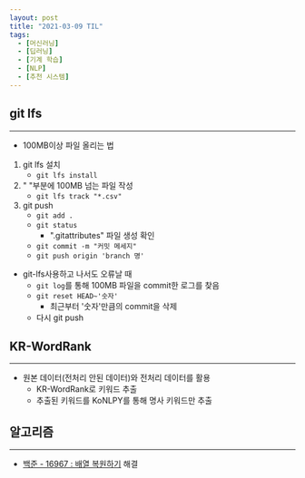 ```yaml
---
layout: post
title: "2021-03-09 TIL"
tags:
  - [머신러닝]
  - [딥러닝]
  - [기계 학습]
  - [NLP]
  - [추천 시스템]
---
```


## git lfs

---

- 100MB이상 파일 올리는 법

1. git lfs 설치
   - `git lfs install`
1. " "부분에 100MB 넘는 파일 작성
   - `git lfs track "*.csv"`
1. git push
   - `git add .`
   - `git status`
     - ".gitattributes" 파일 생성 확인
   - `git commit -m "커밋 메세지"`
   - `git push origin 'branch 명'`

- git-lfs사용하고 나서도 오류날 때
  - `git log`를 통해 100MB 파일을 commit한 로그를 찾음
  - `git reset HEAD~'숫자'`
    - 최근부터 '숫자'만큼의 commit을 삭제
  - 다시 git push

## KR-WordRank

---

- 원본 데이터(전처리 안된 데이터)와 전처리 데이터를 활용
  - KR-WordRank로 키워드 추출
  - 추출된 키워드를 KoNLPY를 통해 명사 키워드만 추출

## 알고리즘

---

- [백준 - 16967 : 배열 복원하기](https://www.acmicpc.net/problem/16967) 해결

